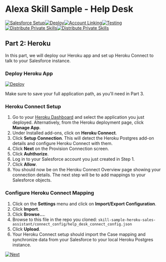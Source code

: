 # Alexa Skill Sample - Help Desk

[![Salesforce Setup](https://m.media-amazon.com/images/G/01/mobile-apps/dex/alexa/alexa-skills-kit/tutorials/tutorial-page-marker-1-done._TTH_.png)](./1-salesforce-setup.md)[![Deploy](https://m.media-amazon.com/images/G/01/mobile-apps/dex/alexa/alexa-skills-kit/tutorials/tutorial-page-marker-2-on._TTH_.png)](./2-heroku.md)[![Account Linking](https://m.media-amazon.com/images/G/01/mobile-apps/dex/alexa/alexa-skills-kit/tutorials/tutorial-page-marker-3-off._TTH_.png)](./3-deploy.md)[![Testing](https://m.media-amazon.com/images/G/01/mobile-apps/dex/alexa/alexa-skills-kit/tutorials/tutorial-page-marker-4-off._TTH_.png)](./4-account-linking.md)[![Distribute Private Skills](https://m.media-amazon.com/images/G/01/mobile-apps/dex/alexa/alexa-skills-kit/tutorials/tutorial-page-marker-5-off._TTH_.png)](./5-testing.md)[![Distribute Private Skills](https://m.media-amazon.com/images/G/01/mobile-apps/dex/alexa/alexa-skills-kit/tutorials/tutorial-page-marker-6-off._TTH_.png)](./6-distribute-private-skills.md)

## Part 2: Heroku 

In this part, we will deploy our Heroku app and set up Heroku Connect to talk to your Salesforce instance.

### Deploy Heroku App

[![Deploy](https://www.herokucdn.com/deploy/button.png)](https://www.heroku.com/deploy?template=https://github.com/alexa/alexa-heroku-help-desk-sample)

Make sure to save your full application path, as you'll need in Part 3.

### Heroku Connect Setup

1. Go to your [Heroku Dashboard](https://dashboard.heroku.com/) and select the application you just deployed. Alternatively, from the Heroku deployment page, click **Manage App**.
2. Under Installed add-ons, click on **Heroku Connect**.
3. Click **Setup Connection**. This will detect the Heroku Postgres add-on details and configure Heroku Connect with them.
4. Click **Next** on the Provision Connection screen.
5. Click **Auhthorize**.
6. Log in to your Salesforce account you just created in Step 1.
7. Click **Allow**.
8. You should now be on the Heroku Connect Overview page showing your connection details. The next step will be to add mappings to your Salesforce objects.

### Configure Heroku Connect Mapping

1. Click on the **Settings** menu and click on **Import/Export Configuration**.
2. Click **Import**.
3. Click **Browse...**.
4. Browse to this file in the repo you cloned: ```skill-sample-heroku-sales-assistant/connect_config/help_desk_connect_config.json```
5. Click **Upload**.
6. Your Heroku Connect setup should import the Case mapping and synchronize data from your Salesforce to your local Heroku Postgres instance.

[![Next](https://m.media-amazon.com/images/G/01/mobile-apps/dex/alexa/alexa-skills-kit/tutorials/button-next._TTH_.png)](./3-deploy.md)
